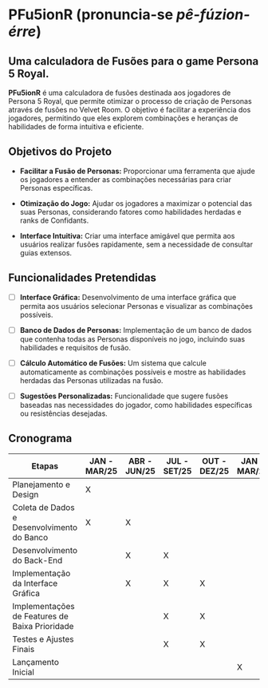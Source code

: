# PFu5ionR (pronuncia-se *pê-fúzion-érre*)

## Uma calculadora de Fusões para o game Persona 5 Royal.

**PFu5ionR** é uma calculadora de fusões destinada aos jogadores de Persona 5 Royal, que permite otimizar o processo de criação de Personas através de fusões no Velvet Room. O objetivo é facilitar a experiência dos jogadores, permitindo que eles explorem combinações e heranças de habilidades de forma intuitiva e eficiente.

## Objetivos do Projeto
* **Facilitar a Fusão de Personas:** Proporcionar uma ferramenta que ajude os jogadores a entender as combinações necessárias para criar Personas específicas.

* **Otimização do Jogo:** Ajudar os jogadores a maximizar o potencial das suas Personas, considerando fatores como habilidades herdadas e ranks de Confidants.

* **Interface Intuitiva:** Criar uma interface amigável que permita aos usuários realizar fusões rapidamente, sem a necessidade de consultar guias extensos.

## Funcionalidades Pretendidas

- [ ] **Interface Gráfica:** Desenvolvimento de uma interface gráfica que permita aos usuários selecionar Personas e visualizar as combinações possíveis.

- [ ] **Banco de Dados de Personas:** Implementação de um banco de dados que contenha todas as Personas disponíveis no jogo, incluindo suas habilidades e requisitos de fusão.

- [ ] **Cálculo Automático de Fusões:** Um sistema que calcule automaticamente as combinações possíveis e mostre as habilidades herdadas das Personas utilizadas na fusão.

- [ ] **Sugestões Personalizadas:** Funcionalidade que sugere fusões baseadas nas necessidades do jogador, como habilidades específicas ou resistências desejadas.

## Cronograma

| **Etapas**                                     | **JAN - MAR/25** | **ABR - JUN/25** | **JUL - SET/25** | **OUT - DEZ/25** | **JAN - MAR/26** |
|------------------------------------------------|------------------|------------------|------------------|------------------|------------------|
| Planejamento e Design                          |         X        |                  |                  |                  |                  |
| Coleta de Dados e Desenvolvimento do Banco     |         X        |         X        |                  |                  |                  |
| Desenvolvimento do Back-End                    |                  |         X        |         X        |                  |                  |
| Implementação da Interface Gráfica             |                  |         X        |         X        |         X        |                  |
| Implementações de Features de Baixa Prioridade |                  |                  |         X        |         X        |                  |
| Testes e Ajustes Finais                        |                  |                  |         X        |         X        |                  |
| Lançamento Inicial                             |                  |                  |                  |                  |         X        |